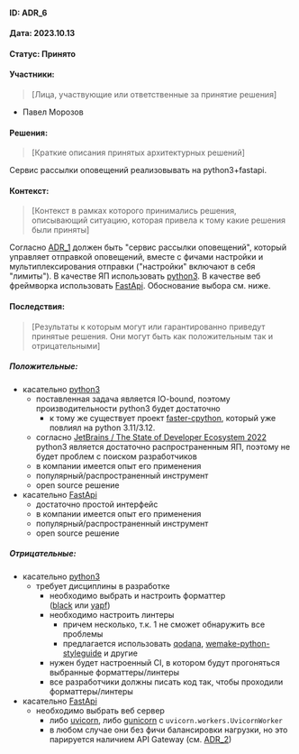 #### ID: ADR_6

#### Дата: 2023.10.13

#### Статус: Принято

#### Участники:
> [Лица, участвующие или ответственные за принятие решения]
* Павел Морозов

#### Решения:
> [Краткие описания принятых архитектурных решений]

Сервис рассылки оповещений реализовывать на python3+fastapi.

#### Контекст:
> [Контекст в рамках которого принимались решения, описывающий ситуацию, которая привела к тому какие решения были приняты]

Согласно [ADR_1](ADR/ADR_1.md) должен быть "сервис рассылки оповещений", который управляет отправкой оповещений, вместе с фичами настройки и мультиплексирования отправки ("настройки" включают в себя "лимиты"). В качестве ЯП использовать [python3](https://www.python.org). В качестве веб фреймворка использовать [FastApi](https://fastapi.tiangolo.com). Обоснование выбора см. ниже.

#### Последствия:
> [Результаты к которым могут или гарантированно приведут принятые решения. Они могут быть как положительным так и отрицательными]

##### Положительные:
* касательно [python3](https://www.python.org)
  * поставленная задача является IO-bound, поэтому производительности python3 будет достаточно
    * к тому же существует проект [faster-cpython](https://github.com/faster-cpython), который уже повлиял на python 3.11/3.12. 
  * согласно [JetBrains  / The State of Developer Ecosystem 2022](https://www.jetbrains.com/lp/devecosystem-2022/) python3 является достаточно распространенным ЯП, поэтому не будет проблем с поиском разработчиков
  * в компании имеется опыт его применения
  * популярный/распространенный инструмент
  * open source решение
* касательно [FastApi](https://fastapi.tiangolo.com)
  * достаточно простой интерфейс
  * в компании имеется опыт его применения
  * популярный/распространенный инструмент
  * open source решение

##### Отрицательные:
* касательно [python3](https://www.python.org)
  * требует дисциплины в разработке
    * необходимо выбрать и настроить форматтер\
      ([black](https://github.com/psf/black) или [yapf](https://github.com/google/yapf))
    * необходимо настроить линтеры
      * причем несколько, т.к. 1 не сможет обнаружить все проблемы
      * предлагается использовать [qodana](https://www.jetbrains.com/qodana/), [wemake-python-styleguide](https://github.com/wemake-services/wemake-python-styleguide) и другие
    * нужен будет настроенный CI, в котором будут прогоняться выбранные форматтеры/линтеры
    * все разработчики должны писать код так, чтобы проходили форматтеры/линтеры
* касательно [FastApi](https://fastapi.tiangolo.com)
  * необходимо выбрать веб сервер
    * либо [uvicorn](https://www.uvicorn.org), либо [gunicorn](https://gunicorn.org) c `uvicorn.workers.UvicornWorker`
    * в любом случае они без фичи балансировки нагрузки, но это парируется наличием API Gateway (см. [ADR_2](ADR/ADR_2.md))
